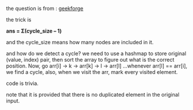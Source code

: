 the question is from : [geekforge](http://www.geeksforgeeks.org/minimum-number-swaps-required-sort-array/)

the trick is 

**ans = Σ(cycle_size – 1)**

and the cycle_size means how many nodes are included in it. 

and how do we detect a cycle?
we need to use a hashmap to store original (value, index) pair, then sort the array to figure out what is the correct position. Now, go arr[i] -> k -> arr[k] -> l -> arr[l] ...whenever arr[l] == arr[i], we find a cycle, also, when we visit the arr, mark every visited element.

code is trivia.

note that it is provided that there is no duplicated element in the original input.
